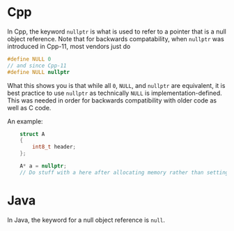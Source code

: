 # Cpp
In Cpp, the keyword `nullptr` is what is used to refer to a pointer that is a null object reference. Note that for backwards compatability, when `nullptr` was introduced in Cpp-11, most vendors just do

```cpp
#define NULL 0
// and since Cpp-11
#define NULL nullptr
```

What this shows you is that while all `0`, `NULL`, and `nullptr` are equivalent, it is best practice to use `nullptr` as technically `NULL` is implementation-defined. This was needed in order for backwards compatibility with older code as well as C code.

An example:
```cpp
    struct A
    {
        int8_t header;
    };

    A* a = nullptr;
    // Do stuff with a here after allocating memory rather than setting to nullptr.
```

# Java
In Java, the keyword for a null object reference is `null`.